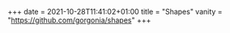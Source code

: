 +++
date = 2021-10-28T11:41:02+01:00
title = "Shapes"
vanity = "https://github.com/gorgonia/shapes"
+++
